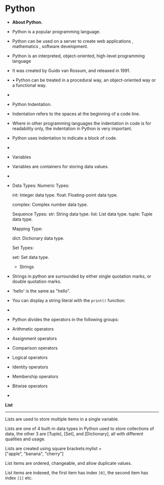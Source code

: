 # Python

- **About Python.**
- Python is a popular programming language.
- Python can be used on a server to create web applications , mathematics , software development.
- Python is an interpreted, object-oriented, high-level programming language
- It was created by Guido van Rossum, and released in 1991.
- • Python can be treated in a procedural way, an object-oriented way or a functional way.
- 
-  Python Indentation.
- Indentation refers to the spaces at the beginning of a code line.
- Where in other programming languages the indentation in code is for readability only, the indentation in Python is very important.
- Python uses indentation to indicate a block of code.
- 
- Variables
- Variables are containers for storing data values.
- 

- 
  Data Types:
  Numeric Types:

  int: Integer data type.
  float: Floating-point data type.
  
  complex: Complex number data type.
  
  Sequence Types:
  str: String data type.
  list: List data type.
  tuple: Tuple data type.
  
  Mapping Type:
  
  dict: Dictionary data type.
  
  Set Types:
  
  set: Set data type.

  - Strings
- Strings in python are surrounded by either single quotation marks, or double quotation marks.
- 'hello' is the same as "hello".
- You can display a string literal with the `print()` function:
- 
- Python divides the operators in the following groups:

- Arithmetic operators
- Assignment operators
- Comparison operators
- Logical operators
- Identity operators
- Membership operators
- Bitwise operators
-
**List**

---

Lists are used to store multiple items in a single variable.

Lists are one of 4 built-in data types in Python used to store collections of data, the other 3 are [Tuple], [Set], and [Dictionary], all with different qualities and usage.

Lists are created using square brackets:mylist = ["apple", "banana", "cherry"]

List items are ordered, changeable, and allow duplicate values.

List items are indexed, the first item has index `[0]`, the second item has index `[1]` etc.

